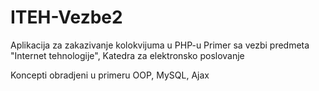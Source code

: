 # ITEH-Vezbe2

Aplikacija za zakazivanje kolokvijuma u PHP-u
Primer sa vezbi predmeta "Internet tehnologije", Katedra za elektronsko poslovanje

Koncepti obradjeni u primeru OOP, MySQL, Ajax
